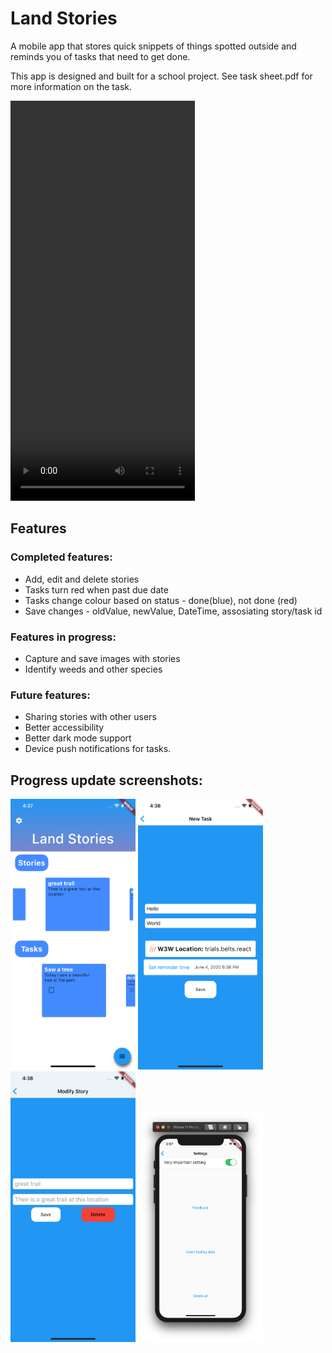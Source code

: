 # Land Stories
A mobile app that stores quick snippets of things spotted outside and reminds you of tasks that need to get done. 

This app is designed and built for a school project. See task sheet.pdf for more information on the task.

<video  width="295" height="640" controls autoplay loop>
  <source src="App Preview.mp4" type="video/mp4">
  This browser does not support the video tag.
</video>


## Features

### Completed features:
	
* Add, edit and delete stories
* Tasks turn red when past due date
* Tasks change colour based on status - done(blue), not done (red)
* Save changes - oldValue, newValue, DateTime, assosiating story/task id
	
### Features in progress:
	
* Capture and save images with stories
* Identify weeds and other species
	
### Future features:
	
* Sharing stories with other users
* Better accessibility
* Better dark mode support
* Device push notifications for tasks.


## Progress update screenshots:

<img src="Documentation/screenshots/new Home3.png" alt="Image" width="200"/>

<img src="Documentation/screenshots/AddNewTask.png" alt="Image" width="200"/>

<img src="Documentation/screenshots/modify3.png" alt="Image" width="200"/>

<img src="Documentation/screenshots/settings.png" alt="Image" width="200"/>

